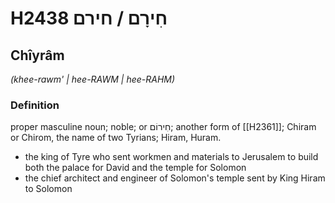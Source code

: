 # H2438 חִירָם / חירם

## Chîyrâm

_(khee-rawm' | hee-RAWM | hee-RAHM)_

### Definition

proper masculine noun; noble; or חִירוֹם; another form of [[H2361]]; Chiram or Chirom, the name of two Tyrians; Hiram, Huram.

- the king of Tyre who sent workmen and materials to Jerusalem to build both the palace for David and the temple for Solomon
- the chief architect and engineer of Solomon's temple sent by King Hiram to Solomon
